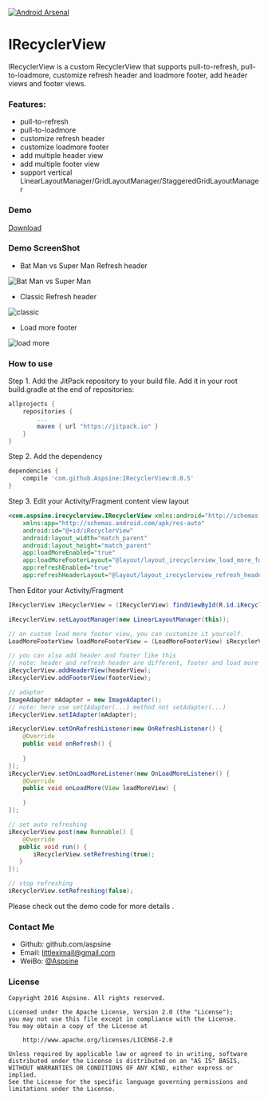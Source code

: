 [![Android Arsenal](https://img.shields.io/badge/Android%20Arsenal-IRecyclerView-brightgreen.svg?style=flat)](http://android-arsenal.com/details/1/3403)
# IRecyclerView
IRecyclerView is a custom RecyclerView that supports pull-to-refresh, pull-to-loadmore, customize refresh header and loadmore footer, add header views and footer views.

### Features:
- pull-to-refresh
- pull-to-loadmore
- customize refresh header
- customize loadmore footer
- add multiple header view
- add multiple footer view
- support vertical LinearLayoutManager/GridLayoutManager/StaggeredGridLayoutManager

### Demo
[Download](https://github.com/Aspsine/IRecyclerView/blob/master/art/demo.apk?raw=true)

### Demo ScreenShot
- Bat Man vs Super Man Refresh header

![Bat Man vs Super Man](https://github.com/Aspsine/IRecyclerView/raw/master/art/bat_vs_supper_header.gif)

- Classic Refresh header

![classic](https://github.com/Aspsine/IRecyclerView/raw/master/art/class_header.gif)

- Load more footer

![load more](https://github.com/Aspsine/IRecyclerView/raw/master/art/load_more.gif)

### How to use
Step 1. Add the JitPack repository to your build file. Add it in your root build.gradle at the end of repositories:
```groovy
allprojects {
    repositories {
        ...
        maven { url "https://jitpack.io" }
    }
}
```
Step 2. Add the dependency
```groovy
dependencies {
    compile 'com.github.Aspsine:IRecyclerView:0.0.5'
}
```
Step 3. Edit your Activity/Fragment content view layout
```xml
<com.aspsine.irecyclerview.IRecyclerView xmlns:android="http://schemas.android.com/apk/res/android"
    xmlns:app="http://schemas.android.com/apk/res-auto"
    android:id="@+id/iRecyclerView"
    android:layout_width="match_parent"
    android:layout_height="match_parent"
    app:loadMoreEnabled="true"
    app:loadMoreFooterLayout="@layout/layout_irecyclerview_load_more_footer"
    app:refreshEnabled="true"
    app:refreshHeaderLayout="@layout/layout_irecyclerview_refresh_header"/>
```
Then Editor your Activity/Fragment

```java
IRecyclerView iRecyclerView = (IRecyclerView) findViewById(R.id.iRecyclerView);

iRecyclerView.setLayoutManager(new LinearLayoutManager(this));

// an custom load more footer view, you can customize it yourself.
LoadMoreFooterView loadMoreFooterView = (LoadMoreFooterView) iRecyclerView.getLoadMoreFooterView();

// you can also add header and footer like this
// note: header and refresh header are different, footer and load more footer are different too. 
iRecyclerView.addHeaderView(headerView);
iRecyclerView.addFooterView(footerView);

// adapter
ImageAdapter mAdapter = new ImageAdapter();
// note: here use setIAdapter(...) method not setAdapter(...)
iRecyclerView.setIAdapter(mAdapter);

iRecyclerView.setOnRefreshListener(new OnRefreshListener() {
    @Override
    public void onRefresh() {
    
    }
});
iRecyclerView.setOnLoadMoreListener(new OnLoadMoreListener() {
    @Override
    public void onLoadMore(View loadMoreView) {

    }
});

// set auto refreshing
iRecyclerView.post(new Runnable() {
    @Override
   public void run() {
       iRecyclerView.setRefreshing(true);
   }
});

// stop refreshing
iRecyclerView.setRefreshing(false);
```

Please check out the demo code for more details .

### Contact Me
- Github: github.com/aspsine
- Email:  littleximail@gmail.com
- WeiBo:  [@Aspsine](http://weibo.com/wetze)

### License

    Copyright 2016 Aspsine. All rights reserved.

    Licensed under the Apache License, Version 2.0 (the "License");
    you may not use this file except in compliance with the License.
    You may obtain a copy of the License at

        http://www.apache.org/licenses/LICENSE-2.0

    Unless required by applicable law or agreed to in writing, software
    distributed under the License is distributed on an "AS IS" BASIS,
    WITHOUT WARRANTIES OR CONDITIONS OF ANY KIND, either express or implied.
    See the License for the specific language governing permissions and
    limitations under the License.


